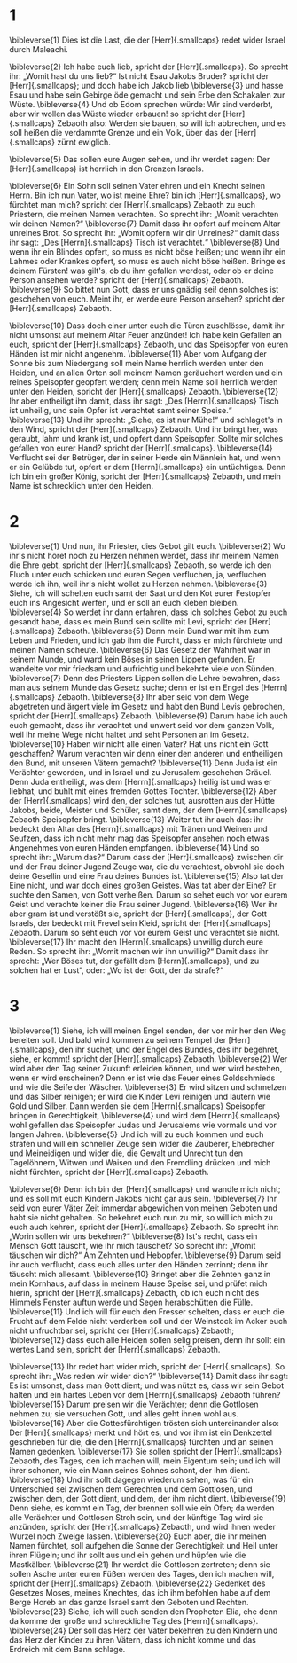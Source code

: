 # 1
\bibleverse{1} Dies ist die Last, die der [Herr]{.smallcaps} redet wider Israel durch Maleachi. 

\bibleverse{2} Ich habe euch lieb, spricht der [Herr]{.smallcaps}. So sprecht ihr: „Womit hast du uns lieb?“ Ist nicht Esau Jakobs Bruder? spricht der [Herr]{.smallcaps}; und doch habe ich Jakob lieb \bibleverse{3} und hasse Esau und habe sein Gebirge öde gemacht und sein Erbe den Schakalen zur Wüste. \bibleverse{4} Und ob Edom sprechen würde: Wir sind verderbt, aber wir wollen das Wüste wieder erbauen! so spricht der [Herr]{.smallcaps} Zebaoth also: Werden sie bauen, so will ich abbrechen, und es soll heißen die verdammte Grenze und ein Volk, über das der [Herr]{.smallcaps} zürnt ewiglich. 

\bibleverse{5} Das sollen eure Augen sehen, und ihr werdet sagen: Der [Herr]{.smallcaps} ist herrlich in den Grenzen Israels. 

\bibleverse{6} Ein Sohn soll seinen Vater ehren und ein Knecht seinen Herrn. Bin ich nun Vater, wo ist meine Ehre? bin ich [Herr]{.smallcaps}, wo fürchtet man mich? spricht der [Herr]{.smallcaps} Zebaoth zu euch Priestern, die meinen Namen verachten. So sprecht ihr: „Womit verachten wir deinen Namen?“ \bibleverse{7} Damit dass ihr opfert auf meinem Altar unreines Brot. So sprecht ihr: „Womit opfern wir dir Unreines?“ damit dass ihr sagt: „Des [Herrn]{.smallcaps} Tisch ist verachtet.“ \bibleverse{8} Und wenn ihr ein Blindes opfert, so muss es nicht böse heißen; und wenn ihr ein Lahmes oder Krankes opfert, so muss es auch nicht böse heißen. Bringe es deinem Fürsten! was gilt's, ob du ihm gefallen werdest, oder ob er deine Person ansehen werde? spricht der [Herr]{.smallcaps} Zebaoth. \bibleverse{9} So bittet nun Gott, dass er uns gnädig sei! denn solches ist geschehen von euch. Meint ihr, er werde eure Person ansehen? spricht der [Herr]{.smallcaps} Zebaoth. 

\bibleverse{10} Dass doch einer unter euch die Türen zuschlösse, damit ihr nicht umsonst auf meinem Altar Feuer anzündet! Ich habe kein Gefallen an euch, spricht der [Herr]{.smallcaps} Zebaoth, und das Speisopfer von euren Händen ist mir nicht angenehm. \bibleverse{11} Aber vom Aufgang der Sonne bis zum Niedergang soll mein Name herrlich werden unter den Heiden, und an allen Orten soll meinem Namen geräuchert werden und ein reines Speisopfer geopfert werden; denn mein Name soll herrlich werden unter den Heiden, spricht der [Herr]{.smallcaps} Zebaoth. \bibleverse{12} Ihr aber entheiligt ihn damit, dass ihr sagt: „Des [Herrn]{.smallcaps} Tisch ist unheilig, und sein Opfer ist verachtet samt seiner Speise.“ \bibleverse{13} Und ihr sprecht: „Siehe, es ist nur Mühe!“ und schlaget's in den Wind, spricht der [Herr]{.smallcaps} Zebaoth. Und ihr bringt her, was geraubt, lahm und krank ist, und opfert dann Speisopfer. Sollte mir solches gefallen von eurer Hand? spricht der [Herr]{.smallcaps}. \bibleverse{14} Verflucht sei der Betrüger, der in seiner Herde ein Männlein hat, und wenn er ein Gelübde tut, opfert er dem [Herrn]{.smallcaps} ein untüchtiges. Denn ich bin ein großer König, spricht der [Herr]{.smallcaps} Zebaoth, und mein Name ist schrecklich unter den Heiden.

# 2
\bibleverse{1} Und nun, ihr Priester, dies Gebot gilt euch. \bibleverse{2} Wo ihr's nicht höret noch zu Herzen nehmen werdet, dass ihr meinem Namen die Ehre gebt, spricht der [Herr]{.smallcaps} Zebaoth, so werde ich den Fluch unter euch schicken und euren Segen verfluchen, ja, verfluchen werde ich ihn, weil ihr's nicht wollet zu Herzen nehmen. \bibleverse{3} Siehe, ich will schelten euch samt der Saat und den Kot eurer Festopfer euch ins Angesicht werfen, und er soll an euch kleben bleiben. \bibleverse{4} So werdet ihr dann erfahren, dass ich solches Gebot zu euch gesandt habe, dass es mein Bund sein sollte mit Levi, spricht der [Herr]{.smallcaps} Zebaoth. \bibleverse{5} Denn mein Bund war mit ihm zum Leben und Frieden, und ich gab ihm die Furcht, dass er mich fürchtete und meinen Namen scheute. \bibleverse{6} Das Gesetz der Wahrheit war in seinem Munde, und ward kein Böses in seinen Lippen gefunden. Er wandelte vor mir friedsam und aufrichtig und bekehrte viele von Sünden. \bibleverse{7} Denn des Priesters Lippen sollen die Lehre bewahren, dass man aus seinem Munde das Gesetz suche; denn er ist ein Engel des [Herrn]{.smallcaps} Zebaoth. \bibleverse{8} Ihr aber seid von dem Wege abgetreten und ärgert viele im Gesetz und habt den Bund Levis gebrochen, spricht der [Herr]{.smallcaps} Zebaoth. \bibleverse{9} Darum habe ich auch euch gemacht, dass ihr verachtet und unwert seid vor dem ganzen Volk, weil ihr meine Wege nicht haltet und seht Personen an im Gesetz. \bibleverse{10} Haben wir nicht alle einen Vater? Hat uns nicht ein Gott geschaffen? Warum verachten wir denn einer den anderen und entheiligen den Bund, mit unseren Vätern gemacht? \bibleverse{11} Denn Juda ist ein Verächter geworden, und in Israel und zu Jerusalem geschehen Gräuel. Denn Juda entheiligt, was dem [Herrn]{.smallcaps} heilig ist und was er liebhat, und buhlt mit eines fremden Gottes Tochter. \bibleverse{12} Aber der [Herr]{.smallcaps} wird den, der solches tut, ausrotten aus der Hütte Jakobs, beide, Meister und Schüler, samt dem, der dem [Herrn]{.smallcaps} Zebaoth Speisopfer bringt. \bibleverse{13} Weiter tut ihr auch das: ihr bedeckt den Altar des [Herrn]{.smallcaps} mit Tränen und Weinen und Seufzen, dass ich nicht mehr mag das Speisopfer ansehen noch etwas Angenehmes von euren Händen empfangen. \bibleverse{14} Und so sprecht ihr: „Warum das?“ Darum dass der [Herr]{.smallcaps} zwischen dir und der Frau deiner Jugend Zeuge war, die du verachtest, obwohl sie doch deine Gesellin und eine Frau deines Bundes ist. \bibleverse{15} Also tat der Eine nicht, und war doch eines großen Geistes. Was tat aber der Eine? Er suchte den Samen, von Gott verheißen. Darum so sehet euch vor vor eurem Geist und verachte keiner die Frau seiner Jugend. \bibleverse{16} Wer ihr aber gram ist und verstößt sie, spricht der [Herr]{.smallcaps}, der Gott Israels, der bedeckt mit Frevel sein Kleid, spricht der [Herr]{.smallcaps} Zebaoth. Darum so seht euch vor vor eurem Geist und verachtet sie nicht. \bibleverse{17} Ihr macht den [Herrn]{.smallcaps} unwillig durch eure Reden. So sprecht ihr: „Womit machen wir ihn unwillig?“ Damit dass ihr sprecht: „Wer Böses tut, der gefällt dem [Herrn]{.smallcaps}, und zu solchen hat er Lust“, oder: „Wo ist der Gott, der da strafe?“

# 3
\bibleverse{1} Siehe, ich will meinen Engel senden, der vor mir her den Weg bereiten soll. Und bald wird kommen zu seinem Tempel der [Herr]{.smallcaps}, den ihr suchet; und der Engel des Bundes, des ihr begehret, siehe, er kommt! spricht der [Herr]{.smallcaps} Zebaoth. \bibleverse{2} Wer wird aber den Tag seiner Zukunft erleiden können, und wer wird bestehen, wenn er wird erscheinen? Denn er ist wie das Feuer eines Goldschmieds und wie die Seife der Wäscher. \bibleverse{3} Er wird sitzen und schmelzen und das Silber reinigen; er wird die Kinder Levi reinigen und läutern wie Gold und Silber. Dann werden sie dem [Herrn]{.smallcaps} Speisopfer bringen in Gerechtigkeit, \bibleverse{4} und wird dem [Herrn]{.smallcaps} wohl gefallen das Speisopfer Judas und Jerusalems wie vormals und vor langen Jahren. \bibleverse{5} Und ich will zu euch kommen und euch strafen und will ein schneller Zeuge sein wider die Zauberer, Ehebrecher und Meineidigen und wider die, die Gewalt und Unrecht tun den Tagelöhnern, Witwen und Waisen und den Fremdling drücken und mich nicht fürchten, spricht der [Herr]{.smallcaps} Zebaoth. 

\bibleverse{6} Denn ich bin der [Herr]{.smallcaps} und wandle mich nicht; und es soll mit euch Kindern Jakobs nicht gar aus sein. \bibleverse{7} Ihr seid von eurer Väter Zeit immerdar abgewichen von meinen Geboten und habt sie nicht gehalten. So bekehret euch nun zu mir, so will ich mich zu euch auch kehren, spricht der [Herr]{.smallcaps} Zebaoth. So sprecht ihr: „Worin sollen wir uns bekehren?“ \bibleverse{8} Ist's recht, dass ein Mensch Gott täuscht, wie ihr mich täuschet? So sprecht ihr: „Womit täuschen wir dich?“ Am Zehnten und Hebopfer. \bibleverse{9} Darum seid ihr auch verflucht, dass euch alles unter den Händen zerrinnt; denn ihr täuscht mich allesamt. \bibleverse{10} Bringet aber die Zehnten ganz in mein Kornhaus, auf dass in meinem Hause Speise sei, und prüfet mich hierin, spricht der [Herr]{.smallcaps} Zebaoth, ob ich euch nicht des Himmels Fenster auftun werde und Segen herabschütten die Fülle. \bibleverse{11} Und ich will für euch den Fresser schelten, dass er euch die Frucht auf dem Felde nicht verderben soll und der Weinstock im Acker euch nicht unfruchtbar sei, spricht der [Herr]{.smallcaps} Zebaoth; \bibleverse{12} dass euch alle Heiden sollen selig preisen, denn ihr sollt ein wertes Land sein, spricht der [Herr]{.smallcaps} Zebaoth. 

\bibleverse{13} Ihr redet hart wider mich, spricht der [Herr]{.smallcaps}. So sprecht ihr: „Was reden wir wider dich?“ \bibleverse{14} Damit dass ihr sagt: Es ist umsonst, dass man Gott dient; und was nützt es, dass wir sein Gebot halten und ein hartes Leben vor dem [Herrn]{.smallcaps} Zebaoth führen? \bibleverse{15} Darum preisen wir die Verächter; denn die Gottlosen nehmen zu; sie versuchen Gott, und alles geht ihnen wohl aus. \bibleverse{16} Aber die Gottesfürchtigen trösten sich untereinander also: Der [Herr]{.smallcaps} merkt und hört es, und vor ihm ist ein Denkzettel geschrieben für die, die den [Herrn]{.smallcaps} fürchten und an seinen Namen gedenken. \bibleverse{17} Sie sollen spricht der [Herr]{.smallcaps} Zebaoth, des Tages, den ich machen will, mein Eigentum sein; und ich will ihrer schonen, wie ein Mann seines Sohnes schont, der ihm dient. \bibleverse{18} Und ihr sollt dagegen wiederum sehen, was für ein Unterschied sei zwischen dem Gerechten und dem Gottlosen, und zwischen dem, der Gott dient, und dem, der ihm nicht dient. \bibleverse{19} Denn siehe, es kommt ein Tag, der brennen soll wie ein Ofen; da werden alle Verächter und Gottlosen Stroh sein, und der künftige Tag wird sie anzünden, spricht der [Herr]{.smallcaps} Zebaoth, und wird ihnen weder Wurzel noch Zweige lassen. \bibleverse{20} Euch aber, die ihr meinen Namen fürchtet, soll aufgehen die Sonne der Gerechtigkeit und Heil unter ihren Flügeln; und ihr sollt aus und ein gehen und hüpfen wie die Mastkälber. \bibleverse{21} Ihr werdet die Gottlosen zertreten; denn sie sollen Asche unter euren Füßen werden des Tages, den ich machen will, spricht der [Herr]{.smallcaps} Zebaoth. \bibleverse{22} Gedenket des Gesetzes Moses, meines Knechtes, das ich ihm befohlen habe auf dem Berge Horeb an das ganze Israel samt den Geboten und Rechten. \bibleverse{23} Siehe, ich will euch senden den Propheten Elia, ehe denn da komme der große und schreckliche Tag des [Herrn]{.smallcaps}. \bibleverse{24} Der soll das Herz der Väter bekehren zu den Kindern und das Herz der Kinder zu ihren Vätern, dass ich nicht komme und das Erdreich mit dem Bann schlage.